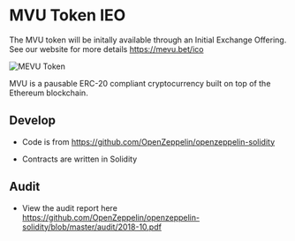 # MVU Token IEO

The MVU token will be initally available through an Initial Exchange Offering. See our website for more details https://mevu.bet/ico

![MEVU Token](images/banner.png)

MVU is a pausable ERC-20 compliant cryptocurrency built on top of the Ethereum blockchain.

## Develop

* Code is from https://github.com/OpenZeppelin/openzeppelin-solidity

* Contracts are written in Solidity

## Audit

* View the audit report here https://github.com/OpenZeppelin/openzeppelin-solidity/blob/master/audit/2018-10.pdf  

